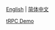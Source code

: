 [English](./README.md) | [简体中文](./README.zh-CN.md)


[tRPC Demo](https://github.com/zenstackhq/sample-todo-trpc)